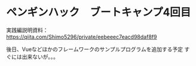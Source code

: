 # ペンギンハック　ブートキャンプ4回目

実践編説明資料：https://qiita.com/Shimo5296/private/eebeeec7eacd98daf8f9

後日、Vueなどほかのフレームワークのサンプルプログラムを追加する予定
すぐには出来ないが。。。
